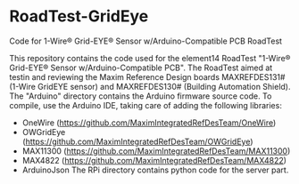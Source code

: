 # RoadTest-GridEye
Code for  1-Wire® Grid-EYE® Sensor w/Arduino-Compatible PCB RoadTest

This repository contains the code used for the element14 RoadTest "1-Wire® Grid-EYE® Sensor w/Arduino-Compatible PCB".
The RoadTest aimed at testin and reviewing the Maxim Reference Design boards MAXREFDES131# (1-Wire GridEYE sensor) and MAXREFDES130# (Building Automation Shield).
The "Arduino" directory contains the Arduino firmware source code. To compile, use the Arduino IDE, taking care of adding the following libraries:
- OneWire (https://github.com/MaximIntegratedRefDesTeam/OneWire)
- OWGridEye (https://github.com/MaximIntegratedRefDesTeam/OWGridEye)
- MAX11300 (https://github.com/MaximIntegratedRefDesTeam/MAX11300)
- MAX4822 (https://github.com/MaximIntegratedRefDesTeam/MAX4822)
- ArduinoJson
The RPi directory contains python code for the server part.
